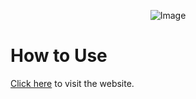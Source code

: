 <p align="center">
  <img src="https://miro.medium.com/v2/resize:fit:720/format:webp/1*GAiePIXDrckXJYcwlOnfPQ.jpeg" alt="Image">
</p>

# How to Use

[Click here](https://scribehow.com/embed/How_to_Run_Stable_Diffusion_Using_Gradio_on_Colab__UpaS07PKTdipPoPOPTYF8g) to visit the website.